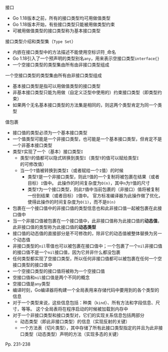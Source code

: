 接口

-   Go 1.18版本之前，所有的接口类型均可用做值类型
-   Go 1.18版本开始，有些接口类型只能被用做类型约束
-   可被用做值类型的接口类型称为基本接口类型



接口类型介绍和类型集（`Type Set`）

-   内嵌在接口类型中的方法描述不能使用空标识符`_`命名
-   Go 1.18引入了一个预声明的类型别名`any`，用来表示空接口类型`interface{}`
-   一个空接口类型的类型集由所有由非接口类型组成



一个空接口类型的类型集由所有由非接口类型组成

-   基本接口类型是指可以用做值类型的接口类型
-   非基本接口类型只能为用做（自定义泛型中使用的）约束接口类型（即类型约束）
-   如果两个无名基本接口类型的方法集是相同的，则这两个类型肯定为同一个类型



值包裹

-   接口值的类型必须为一个基本接口类型
-   一个值类型可能是一个非接口类型，也可能是一个基本接口类型，但肯定不是一个非基本接口类型
-   类型`T`实现了一个（基本）接口类型`I`
    -   类型`T`的值都可以隐式转换到类型`I`（类型`T`的值可以赋给类型`I`的可修改值）
    -   当一个`T`值被转换到类型`I`（或者赋给一个`I`值）的时候
        -   类型`T`是一个非接口类型，则此`T`值的一个复制将被包裹在结果（或者目标）`I`值中。 此操作的时间复杂度为`O(n)`，其中`n`为`T`值的尺寸
        -   类型`T`为一个接口类型，则此`T`值中当前包裹的（非接口）值将被复制一份到结果（或者目标）`I`值中。 官方标准编译器为此操作做了优化，使得此操作的时间复杂度为`O(1)`，而不是`O(n)`
-   包裹在一个接口值中的非接口值的类型信息也和此非接口值一起被包裹在此接口值中
-   当一个非接口值被包裹在一个接口值中，此非接口值称为此接口值的**动态值**，此非接口值的类型称为此接口值的**动态类型**
-   接口值的动态值的直接部分是不可修改的，除非它的动态值被整体替换为另一个动态值
-   非接口类型的`nil`零值也可以被包裹在接口值中；一个包裹了一个`nil`非接口值的接口值不是一个`nil`接口值，因为它并非什么都没包裹
-   任何类型都实现了空接口类型，所以任何非接口值都可以被包裹在任何一个空接口类型的接口值中
-   一个空接口类型的接口值将被称为一个空接口值
-   空接口值和`nil`接口值是两个不同的概念
-   空接口值是`any`类型
-   编译时刻，Go编译器将构建一个全局表用来存储代码中要用到的各个类型的信息
-   对于一个类型来说，这些信息包括：种类（`kind`）、所有方法和字段信息、尺寸，等等。 这个全局表将在程序启动的时候被加载到内存中
-   对于一个非接口类型和接口类型对，它们的实现关系信息包括两部分
    -   动态类型（即此非接口类型）的信息（实现反射的关键）
    -   一个方法表（切片类型），其中存储了所有此接口类型指定的并且为此非接口类型（动态类型）声明的方法（实现多态的关键）



Pp. 231-238